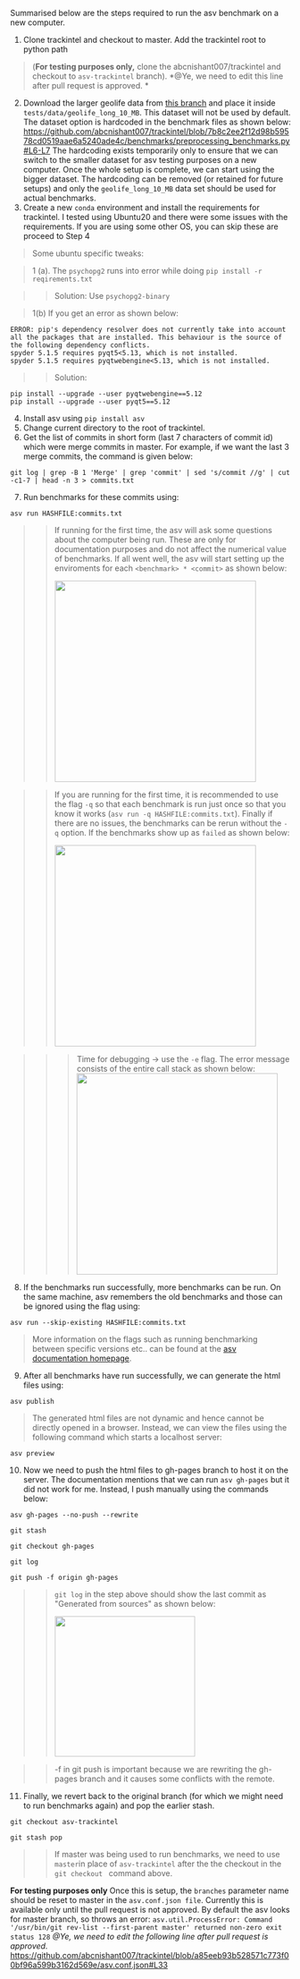 Summarised below are the steps required to run the asv benchmark on a new computer.

1. Clone trackintel and checkout to master. Add the trackintel root to python path 

>(**For testing purposes only,** clone the abcnishant007/trackintel and checkout to `asv-trackintel` branch). 
*@Ye, we need to edit this line after pull request is approved. *

2. Download the larger geolife data from [this branch](https://github.com/abcnishant007/trackintel/tree/benchmark-files) and place it inside `tests/data/geolife_long_10_MB`. This dataset will not be used by default. The dataset option is hardcoded in the benchmark files as shown below:
 https://github.com/abcnishant007/trackintel/blob/7b8c2ee2f12d98b59578cd0519aae6a5240ade4c/benchmarks/preprocessing_benchmarks.py#L6-L7
  The hardcoding exists temporarily only to ensure that we can switch to the smaller dataset for asv testing purposes on a new computer. Once the whole setup is complete, we can start using the bigger dataset. The hardcoding can be removed (or retained for future setups) and only the `geolife_long_10_MB` data set should be used for actual benchmarks.
3. Create a new `conda` environment and install the requirements for trackintel. I tested using Ubuntu20 and there were some issues with the requirements. If you are using some other OS, you can skip these are proceed to Step 4

> Some ubuntu specific tweaks:

>1 (a). The `psychopg2` runs into error while doing `pip install -r reqirements.txt`

>> Solution: Use `psychopg2-binary` 
    
> 1(b) If you get an error as shown below:
```
ERROR: pip's dependency resolver does not currently take into account all the packages that are installed. This behaviour is the source of the following dependency conflicts.
spyder 5.1.5 requires pyqt5<5.13, which is not installed.
spyder 5.1.5 requires pyqtwebengine<5.13, which is not installed.

```
>> Solution:
```
pip install --upgrade --user pyqtwebengine==5.12
pip install --upgrade --user pyqt5==5.12
```

4. Install asv using `pip install asv`
5. Change current directory to the root of trackintel. 
6. Get the list of commits in short form (last 7 characters of commit id) which were merge commits in master. For example, if we want the last 3 merge commits, the command is given below: 
```
git log | grep -B 1 'Merge' | grep 'commit' | sed 's/commit //g' | cut -c1-7 | head -n 3 > commits.txt
```
7. Run benchmarks for these commits using:
```
asv run HASHFILE:commits.txt
```
>> If running for the first time, the asv will ask some questions about the computer being run. These are only for documentation purposes and do not affect the numerical value of benchmarks. If all went well, the asv will start setting up the enviroments for each `<benchmark> * <commit>` as shown below:
>> 
>> <img src="https://i.imgur.com/r6pYhNB.png" width="360">
 
>> If you are running for the first time, it is recommended to use the flag `-q` so that each benchmark is run just once so that you know it works (`asv run -q HASHFILE:commits.txt`). Finally if there are no issues, the benchmarks can be rerun without the `-q` option. 
>> If the benchmarks show up as `failed` as shown below:
>> 
>> <img src="https://i.imgur.com/r3vIcgm.png" width="360">

>>> Time for debugging → use the `-e` flag. The error message consists of the entire call stack as shown below:
>>> <img src="https://i.imgur.com/clGNgCJ.png" width="360">


8. If the benchmarks run successfully, more benchmarks can be run. On the same machine, asv remembers the old benchmarks and those can be ignored using the flag using: 
``` 
asv run --skip-existing HASHFILE:commits.txt 
```
> More information on the flags such as running benchmarking between specific versions etc..  can be found at the [asv documentation homepage](https://asv.readthedocs.io/en/stable/commands.html).


9. After all benchmarks have run successfully, we can generate the html files using:
```
asv publish
``` 
> The generated html files are not dynamic and hence cannot be directly opened in a browser. Instead, we can view the files using the following command which starts a localhost server: 

```
asv preview
``` 

10. Now we need to push the html files to gh-pages branch to host it on the server. The documentation mentions that we can run `asv gh-pages` but it did not work for me. Instead, I push manually using the commands below:
```
asv gh-pages --no-push --rewrite
```
```
git stash
```
```
git checkout gh-pages 
```
```
git log 
```    
```
git push -f origin gh-pages 
```

>>`git log` in the step above should show the last commit as "Generated from sources" as shown below: 
>>
>> <img src="https://i.imgur.com/YKZkgAJ.png" width="251">

>>-f in git push is important because we are rewriting the gh-pages branch and it causes some conflicts with the remote. 
 
 
 
11. Finally, we revert back to the original branch (for which we might need to run benchmarks again) and pop the earlier stash.
```
git checkout asv-trackintel
```
```
git stash pop
```
>> If master was being used to run benchmarks, we need to use `master`in place of `asv-trackintel` after the the checkout in the `git checkout ` command above.

**For testing purposes only**
 Once this is setup, the `branches` parameter name should be reset to master in the `asv.conf.json file`. Currently this is available only until the pull request is not approved. By default the asv looks for master branch, so throws an error: 
 ```asv.util.ProcessError: Command '/usr/bin/git rev-list --first-parent master' returned non-zero exit status 128```
 *@Ye, we need to edit the following line after pull request is approved.*
 https://github.com/abcnishant007/trackintel/blob/a85eeb93b528571c773f00bf96a599b3162d569e/asv.conf.json#L33 
 
 
